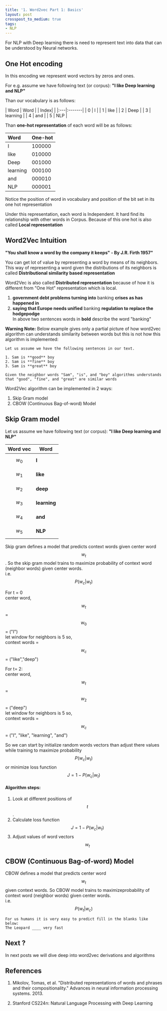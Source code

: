 ```yaml
---
title: '1. Word2vec Part 1: Basics'
layout: post
crosspost_to_medium: true
tags:
- NLP
---
```


For NLP with Deep learning there is need to represent text into data that can be understood by Neural networks.

## One Hot encoding

In this encoding we represent word vectors by zeros and ones. 

For e.g.  assume we have following text (or corpus): **"I like Deep learning and NLP"**


Than our vocabulary is as follows: 

| Word | Word |
| Index|      |
|:---|:-------|
| 0   | I   |
| 1   | like   |
| 2   | Deep  |
| 3   | learning   |
| 4   |  and  |
| 5   | NLP   |


Than **one-hot representation** of each word will be as follows:

| Word | One-hot|
|:---| :-------|
| I   | 100000 |
| like   | 010000 |
| Deep  | 001000 |
| learning   | 000100 |
|  and  | 000010 |
| NLP   | 000001 |

Notice the position of word in vocabulary and position of the bit set in its one hot representation

Under this representation, each word is Independent. It hard find its relationship with other words in Corpus. Because of this one hot is also called **Local representation**

## Word2Vec Intuition

**"You shall know a word by the company it keeps" - By J.R. Firth 1957"**   

You can get lot of value by representing a word by means of its neighbors. This way of representing a word given the distributions of its neighbors is called **Distributional similarity based representation**

Word2Vec is also called **Distributed representation** because of how it is different from "One Hot" representation which is local.

1. **government debt problems turning into** banking **crises as has happened in**  
2. **saying that Europe needs unified** banking **regulation to replace the hodgepodge**  
In above two sentences words in **bold** describe the word "banking"


**Warning Note:** Below example gives only a partial picture of how word2vec algorithm can understands similarity between words but this is not how this algorithm is implemented:

	Let us assume we have the following sentences in our text.

	1. Sam is **good** boy
	2. Sam is **fine** boy
	3. Sam is **great** boy

	Given the neighbor words "Sam", "is", and "boy" algorithms understands that "good", "fine", and "great" are similar words

Word2Vec algorithm can be implemented in 2 ways:

1. Skip Gram model
2. CBOW (Continuous Bag-of-word) Model

## Skip Gram model

Let us assume we have following text (or corpus): **"I like Deep learning and NLP"**

|Word vec|Word|
|----------|-------|
|$$w_0$$|**I**|
|$$w_1$$|**like**|
|$$w_2$$|**deep**|
|$$w_3$$|**learning**|
|$$w_4$$|**and**|
|$$w_5$$|**NLP**|

Skip gram defines a model that predicts context words given center word $$w_t$$. So the skip gram model trains to maximize probability of context word (neighbor words) given center words.   
i.e. $$ P(w_{c}  \vert  w_t) $$

For  t = 0  
center word, $$w_t$$ =$$w_0$$ = ("I")  
let window for neighbors is 5 so,  
context words = $$w_{c}$$ = ("like","deep")  

For t= 2:  
center word, $$w_t$$ = $$w_2$$ = ("deep")  
let window for neighbors is 5 so,  
context words = $$w_{c}$$ = ("I", "like", "learning", "and")  

So we can start by initialize random words vectors than adjust there values while training to maximize probability  $$ P(w_c \vert w_t) $$ or minimize loss function $$J =1- P(w_c \vert w_t) $$

#### Algorithm steps:
1. Look at different positions of $$t$$. 
2. Calculate loss function $$J =1- P(w_c \vert w_t) $$
3.  Adjust values of word vectors $$w_t$$ 

## CBOW (Continuous Bag-of-word) Model
CBOW defines a model that predicts center word $$w_t$$ given context words. So CBOW model trains to maximizeprobability of context word (neighbor words) given center words.   
i.e. $$ P(w_t \vert w_c) $$

    For us humans it is very easy to predict fill in the blanks like below:
    The Leopard ____ very fast
		
## Next ?
In next posts we will dive deep into word2vec derivations and algorithms

## References

1. Mikolov, Tomas, et al. "Distributed representations of words and phrases and their compositionality." Advances in neural information processing systems. 2013.

2. Stanford CS224n: Natural Language Processing with Deep Learning